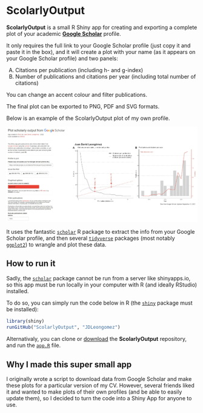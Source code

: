 # ScolarlyOutput

**ScolarlyOutput** is a small R Shiny app for creating and exporting a complete plot of your academic [**Google Scholar**](https://scholar.google.com/) profile.

It only requires the full link to your Google Scholar profile (just copy it and paste it in the box), and it will create a plot with your name (as it appears on your Google Scholar profile) and two panels:

<ol type="A">
  <li>Citations per publication (including h- and g-index)</li>
  <li>Number of publications and citations per year (including total number of citations)</li>
</ol>

You can change an accent colour and filter publications. 

The final plot can be exported to PNG, PDF and SVG formats.

Below is an example of the ScolarlyOutput plot of my own profile.

![ScolarlyOutput Example](img/ScolarlyOutput.jpg)

It uses the fantastic [<code>scholar</code>](https://cran.r-project.org/web/packages/scholar/vignettes/scholar.html) R package to extract the info from your Google Scholar profile, and then several [<code>tidyverse</code>](https://www.tidyverse.org/) packages (most notably [<code>ggplot2</code>](https://ggplot2.tidyverse.org/)) to wrangle and plot these data. 

## How to run it

Sadly, the [<code>scholar</code>](https://cran.r-project.org/web/packages/scholar/vignettes/scholar.html) package cannot be run from a server like shinyapps.io, so this app must be run locally in your computer with R (and ideally RStudio) installed. 

To do so, you can simply run the code below in R (the [<code>shiny</code>](https://shiny.rstudio.com/) package must be installed):

```R
library(shiny)
runGitHub("ScolarlyOutput", "JDLeongomez")
```
Alternativaly, you can clone or [download](https://github.com/JDLeongomez/ScolarlyOutput/archive/refs/heads/main.zip) the **ScolarlyOutput** repository, and run the [<code>app.R</code>](https://github.com/JDLeongomez/ScolarlyOutput/blob/main/app.R) file.

## Why I made this super small app

I originally wrote a script to download data from Google Scholar and make these plots for a particular version of my CV. However, several friends liked it and wanted to make plots of their own profiles (and be able to easily update them), so I decided to turn the code into a Shiny App for anyone to use.
